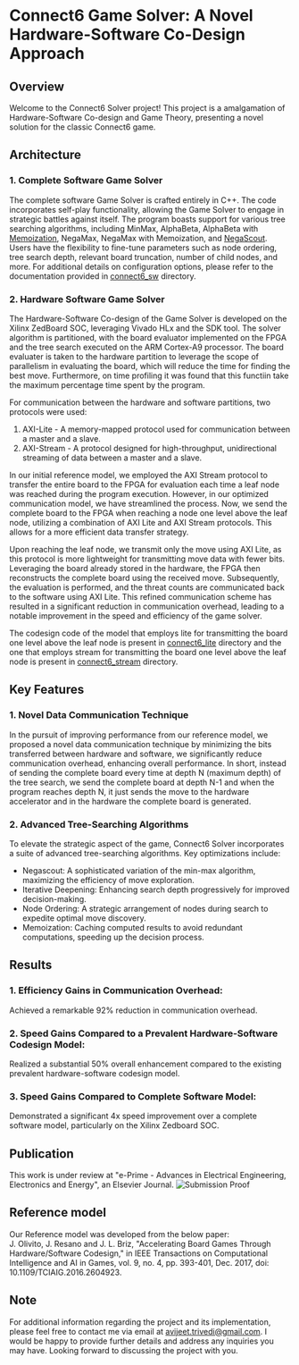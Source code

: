 # Connect6 Game Solver: A Novel Hardware-Software Co-Design Approach

## Overview
Welcome to the Connect6 Solver project! This project is a amalgamation of Hardware-Software Co-design and Game Theory, presenting a novel solution for the classic Connect6 game.

## Architecture 
### 1. Complete Software Game Solver
The complete software Game Solver is crafted entirely in C++. The code incorporates self-play functionality, allowing the Game Solver to engage in strategic battles against itself. The program boasts support for various tree searching algorithms, including MinMax, AlphaBeta, AlphaBeta with [Memoization](https://en.wikipedia.org/wiki/Memoization), NegaMax, NegaMax with Memoization, and [NegaScout](https://www.chessprogramming.org/NegaScout). Users have the flexibility to fine-tune parameters such as node ordering, tree search depth, relevant board truncation, number of child nodes, and more. For additional details on configuration options, please refer to the documentation provided in [connect6_sw](connect6_sw) directory.
 
### 2. Hardware Software Game Solver
The Hardware-Software Co-design of the Game Solver is developed on the Xilinx ZedBoard SOC, leveraging Vivado HLx and the SDK tool. 
The solver algorithm is partitioned, with the board evaluator implemented on the FPGA and the tree search executed on the ARM Cortex-A9 processor. 
The board evaluater is taken to the hardware partition to leverage the scope of parallelism in evaluating the board, which will reduce the time for finding the best move. 
Furthermore, on time profiling it was found that this functiin take the maximum percentage time spent by the program. 

For communication between the hardware and software partitions, two protocols were used:
1. AXI-Lite - A memory-mapped protocol used for communication between a master and a slave.
2. AXI-Stream - A protocol designed for high-throughput, unidirectional streaming of data between a master and a slave.

In our initial reference model, we employed the AXI Stream protocol to transfer the entire board to the FPGA for evaluation each time a leaf node was reached during the program execution. However, in our optimized communication model, we have streamlined the process. Now, we send the complete board to the FPGA when reaching a node one level above the leaf node, utilizing a combination of AXI Lite and AXI Stream protocols. This allows for a more efficient data transfer strategy.

Upon reaching the leaf node, we transmit only the move using AXI Lite, as this protocol is more lightweight for transmitting move data with fewer bits. Leveraging the board already stored in the hardware, the FPGA then reconstructs the complete board using the received move. Subsequently, the evaluation is performed, and the threat counts are communicated back to the software using AXI Lite. This refined communication scheme has resulted in a significant reduction in communication overhead, leading to a notable improvement in the speed and efficiency of the game solver.

The codesign code of the model that employs lite for transmitting the board one level above the leaf node is present in [connect6_lite](connect6_lite) directory and the one that employs stream for transmitting the board one level above the leaf node is present in [connect6_stream](connect6_stream) directory.

## Key Features

### 1. Novel Data Communication Technique
In the pursuit of improving performance from our reference model, we proposed a novel data communication technique by minimizing the bits transferred between hardware and software, we significantly reduce communication overhead, enhancing overall performance. In short, instead of sending the complete board every time at depth N (maximum depth) of the tree search, we send the complete board at depth N-1 and when the program reaches depth N, it just sends the move to the hardware accelerator and in the hardware the complete board is generated.

### 2. Advanced Tree-Searching Algorithms
To elevate the strategic aspect of the game, Connect6 Solver incorporates a suite of advanced tree-searching algorithms. Key optimizations include:
  
  - Negascout: A sophisticated variation of the min-max algorithm, maximizing the efficiency of move exploration.
  - Iterative Deepening: Enhancing search depth progressively for improved decision-making.
  - Node Ordering: A strategic arrangement of nodes during search to expedite optimal move discovery.
  - Memoization: Caching computed results to avoid redundant computations, speeding up the decision process.

## Results
### 1. Efficiency Gains in Communication Overhead:
Achieved a remarkable 92% reduction in communication overhead.
### 2. Speed Gains Compared to a Prevalent Hardware-Software Codesign Model:
Realized a substantial 50% overall enhancement compared to the existing prevalent hardware-software codesign model.
### 3. Speed Gains Compared to Complete Software Model:
Demonstrated a significant 4x speed improvement over a complete software model, particularly on the Xilinx Zedboard SOC.

## Publication
This work is under review at "e-Prime - Advances in Electrical Engineering, Electronics and Energy", an Elsevier Journal.
![Submission Proof](https://github.com/avijeet-trivedi/Connect6/assets/59733259/1ad354b5-4f5c-44ad-88cb-6f950cf27a3e)

## Reference model
Our Reference model was developed from the below paper:  
J. Olivito, J. Resano and J. L. Briz, "Accelerating Board Games Through Hardware/Software Codesign," in IEEE Transactions on Computational Intelligence and AI in Games, vol. 9, no. 4, pp. 393-401, Dec. 2017, doi: 10.1109/TCIAIG.2016.2604923.

## Note
For additional information regarding the project and its implementation, please feel free to contact me via email at avijeet.trivedi@gmail.com. I would be happy to provide further details and address any inquiries you may have. Looking forward to discussing the project with you.



